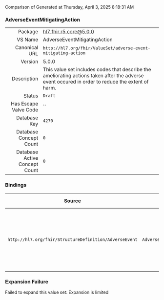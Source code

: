 Comparison of 
Generated at Thursday, April 3, 2025 8:18:31 AM

### AdverseEventMitigatingAction

|      |     |
| ---: | --- |
| Package | hl7.fhir.r5.core@5.0.0 |
| VS Name | AdverseEventMitigatingAction |
| Canonical URL | `http://hl7.org/fhir/ValueSet/adverse-event-mitigating-action` |
| Version | 5.0.0 |
| Description | This value set includes codes that describe the ameliorating actions taken after the adverse event occured in order to reduce the extent of harm. |
| Status | `Draft` |
| Has Escape Valve Code | `` |
| Database Key | `4270` |
| Database Concept Count | `0` |
| Database Active Concept Count | `0` |
### Bindings

| Source | Element | Binding | Strength | Element Short |
| ------ | ------- | ------- | -------- | ------------- |
| `http://hl7.org/fhir/StructureDefinition/AdverseEvent` | `AdverseEvent.mitigatingAction.item[x]` | `http://hl7.org/fhir/ValueSet/adverse-event-mitigating-action` | `Example` | Ameliorating action taken after the adverse event occured in order to reduce the extent of harm |

### Expansion Failure

Failed to expand this value set: Expansion is limited
